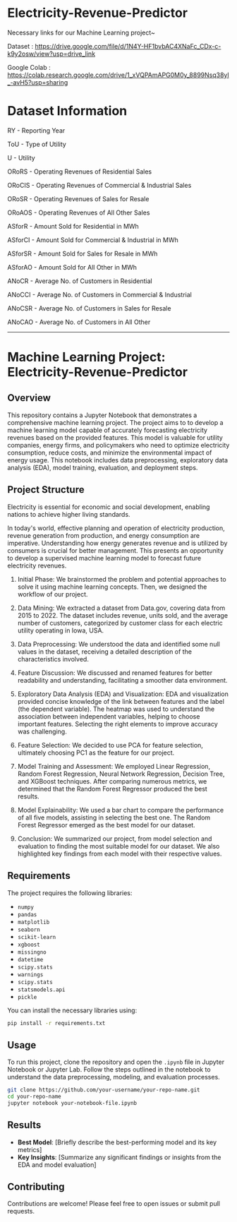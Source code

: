 # Electricity-Revenue-Predictor

Necessary links for our Machine Learning project~

Dataset : https://drive.google.com/file/d/1N4Y-HF1bvbAC4XNaFc_CDx-c-k9y2osw/view?usp=drive_link 

Google Colab : https://colab.research.google.com/drive/1_xVQPAmAPG0M0y_8899Nsq38yl_-avH5?usp=sharing

# Dataset Information

RY - Reporting Year

ToU - Type of Utility

U - Utility

ORoRS - Operating Revenues of Residential Sales

ORoCIS - Operating Revenues of Commercial & Industrial Sales

ORoSR - Operating Revenues of Sales for Resale

ORoAOS - Operating Revenues of All Other Sales

ASforR - Amount Sold for Residential in MWh

ASforCI - Amount Sold for Commercial & Industrial in MWh

ASforSR - Amount Sold for Sales for Resale in MWh

ASforAO - Amount Sold for All Other in MWh

ANoCR - Average No. of Customers in Residential

ANoCCI - Average No. of Customers in Commercial & Industrial

ANoCSR - Average No. of Customers in Sales for Resale

ANoCAO - Average No. of Customers in All Other

---

# Machine Learning Project: Electricity-Revenue-Predictor

## Overview

This repository contains a Jupyter Notebook that demonstrates a comprehensive machine learning project. The project aims to to develop a machine learning model capable of accurately forecasting electricity revenues based on the provided features. This model is valuable for utility companies, energy firms, and policymakers who need to optimize electricity consumption, reduce costs, and minimize the environmental impact of energy usage. This notebook includes data preprocessing, exploratory data analysis (EDA), model training, evaluation, and deployment steps. 

## Project Structure

Electricity is essential for economic and social development, enabling nations to achieve higher living standards.

In today's world, effective planning and operation of electricity production, revenue generation from production, and energy consumption are imperative. Understanding how energy generates revenue and is utilized by consumers is crucial for better management. This presents an opportunity to develop a supervised machine learning model to forecast future electricity revenues.


1. Initial Phase: We brainstormed the problem and potential approaches to solve it using machine learning concepts. Then, we designed the workflow of our project.


2. Data Mining: We extracted a dataset from Data.gov, covering data from 2015 to 2022. The dataset includes revenue, units sold, and the average number of customers, categorized by customer class for each electric utility operating in Iowa, USA.


3. Data Preprocessing: We understood the data and identified some null values in the dataset, receiving a detailed description of the characteristics involved.


4. Feature Discussion: We discussed and renamed features for better readability and understanding, facilitating a smoother data environment.


5. Exploratory Data Analysis (EDA) and Visualization: EDA and visualization provided concise knowledge of the link between features and the label (the dependent variable). The heatmap was used to understand the association between independent variables, helping to choose important features. Selecting the right elements to improve accuracy was challenging.

6. Feature Selection: We decided to use PCA for feature selection, ultimately choosing PC1 as the feature for our project.

7. Model Training and Assessment: We employed Linear Regression, Random Forest Regression, Neural Network Regression, Decision Tree, and XGBoost techniques. After comparing numerous metrics, we determined that the Random Forest Regressor produced the best results.

8. Model Explainability: We used a bar chart to compare the performance of all five models, assisting in selecting the best one. The Random Forest Regressor emerged as the best model for our dataset.

9. Conclusion: We summarized our project, from model selection and evaluation to finding the most suitable model for our dataset. We also highlighted key findings from each model with their respective values.


## Requirements

The project requires the following libraries:
- `numpy`
- `pandas`
- `matplotlib`
- `seaborn`
- `scikit-learn`
- `xgboost`
- `missingno`
- `datetime`
- `scipy.stats`
- `warnings`
- `scipy.stats`
- `statsmodels.api`
- `pickle`

You can install the necessary libraries using:
```bash
pip install -r requirements.txt
```

## Usage

To run this project, clone the repository and open the `.ipynb` file in Jupyter Notebook or Jupyter Lab. Follow the steps outlined in the notebook to understand the data preprocessing, modeling, and evaluation processes.

```bash
git clone https://github.com/your-username/your-repo-name.git
cd your-repo-name
jupyter notebook your-notebook-file.ipynb
```

## Results

- **Best Model**: [Briefly describe the best-performing model and its key metrics]
- **Key Insights**: [Summarize any significant findings or insights from the EDA and model evaluation]

## Contributing

Contributions are welcome! Please feel free to open issues or submit pull requests.







